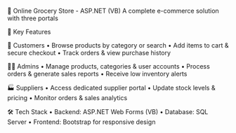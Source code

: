 🛒 Online Grocery Store - ASP.NET (VB)
A complete e-commerce solution with three portals

🔑 Key Features

👤 Customers
• Browse products by category or search
• Add items to cart & secure checkout
• Track orders & view purchase history

👨‍💼 Admins
• Manage products, categories & user accounts
• Process orders & generate sales reports
• Receive low inventory alerts

🏭 Suppliers
• Access dedicated supplier portal
• Update stock levels & pricing
• Monitor orders & sales analytics

🛠️ Tech Stack
• Backend: ASP.NET Web Forms (VB)
• Database: SQL Server
• Frontend: Bootstrap for responsive design
